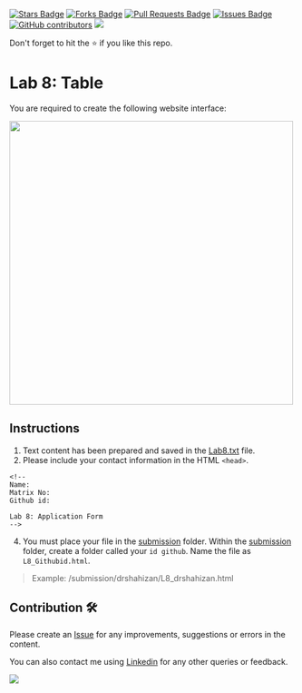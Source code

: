 <a href="https://github.com/drshahizan/software-engineering/stargazers"><img src="https://img.shields.io/github/stars/drshahizan/software-engineering" alt="Stars Badge"/></a>
<a href="https://github.com/drshahizan/software-engineering/network/members"><img src="https://img.shields.io/github/forks/drshahizan/software-engineering" alt="Forks Badge"/></a>
<a href="https://github.com/drshahizan/software-engineering/pulls"><img src="https://img.shields.io/github/issues-pr/drshahizan/software-engineering" alt="Pull Requests Badge"/></a>
<a href="https://github.com/drshahizan/software-engineering/issues"><img src="https://img.shields.io/github/issues/drshahizan/software-engineering" alt="Issues Badge"/></a>
<a href="https://github.com/drshahizan/software-engineering/graphs/contributors"><img alt="GitHub contributors" src="https://img.shields.io/github/contributors/drshahizan/software-engineering?color=2b9348"></a>
![](https://visitor-badge.glitch.me/badge?page_id=drshahizan/software-engineering)

Don't forget to hit the :star: if you like this repo.

# Lab 8: Table

You are required to create the following website interface:

<img src="https://github.com/drshahizan/software-engineering/blob/main/lab/html/lab8/download/Lab8.png"  height="500" />

## Instructions
1. Text content has been prepared and saved in the [Lab8.txt](./download/Lab8.txt) file. 
2. Please include your contact information in the HTML `<head>`.

``` 
<!--
Name:
Matrix No:
Github id:

Lab 8: Application Form
-->
```
4. You must place your file in the [submission](./submission) folder. Within the [submission](./submission) folder, create a folder called your `id github`. Name the file as `L8_Githubid.html`.
  > Example: 
  > /submission/drshahizan/L8_drshahizan.html


## Contribution 🛠️
Please create an [Issue](https://github.com/drshahizan/software-engineering/issues) for any improvements, suggestions or errors in the content.

You can also contact me using [Linkedin](https://www.linkedin.com/in/drshahizan/) for any other queries or feedback.

![](https://komarev.com/ghpvc/?username=drshahizan&label=Views&color=0e75b6&style=flat)
